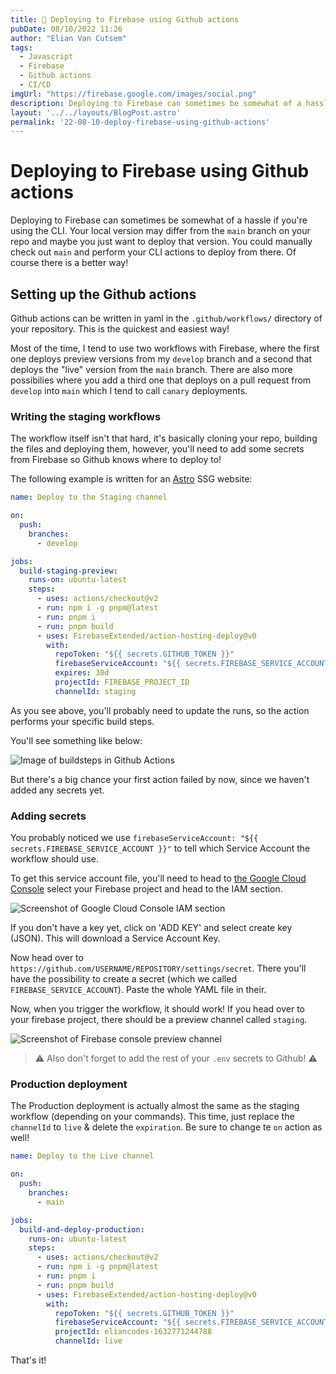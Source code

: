 ```yaml
---
title: 🚀 Deploying to Firebase using Github actions
pubDate: 08/10/2022 11:26
author: "Elian Van Cutsem"
tags:
  - Javascript
  - Firebase
  - Github actions
  - CI/CD
imgUrl: "https://firebase.google.com/images/social.png"
description: Deploying to Firebase can sometimes be somewhat of a hassle if you're using the CLI. There is a better way using some sort of CI/CD, Github actions is one example explained here.
layout: '../../layouts/BlogPost.astro'
permalink: '22-08-10-deploy-firebase-using-github-actions'
---
```


# Deploying to Firebase using Github actions

Deploying to Firebase can sometimes be somewhat of a hassle if you're using the CLI. Your local version may differ from the `main` branch on your repo and maybe you just want to deploy that version. You could manually check out `main` and perform your CLI actions to deploy from there. Of course there is a better way!

## Setting up the Github actions

Github actions can be written in yaml in the `.github/workflows/` directory of your repository. This is the quickest and easiest way!

Most of the time, I tend to use two workflows with Firebase, where the first one deploys preview versions from my `develop` branch and a second that deploys the "live" version from the `main` branch. There are also more possibilies where you add a third one that deploys on a pull request from `develop` into `main` which I tend to call `canary` deployments.

### Writing the staging workflows

The workflow itself isn't that hard, it's basically cloning your repo, building the files and deploying them, however, you'll need to add some secrets from Firebase so Github knows where to deploy to!

The following example is written for an [Astro](<https://astro.build>) SSG website:

```yaml
name: Deploy to the Staging channel

on:
  push:
    branches:
      - develop

jobs:
  build-staging-preview:
    runs-on: ubuntu-latest
    steps:
      - uses: actions/checkout@v2
      - run: npm i -g pnpm@latest
      - run: pnpm i
      - run: pnpm build
      - uses: FirebaseExtended/action-hosting-deploy@v0
        with:
          repoToken: "${{ secrets.GITHUB_TOKEN }}"
          firebaseServiceAccount: "${{ secrets.FIREBASE_SERVICE_ACCOUNT` }}"
          expires: 30d
          projectId: FIREBASE_PROJECT_ID
          channelId: staging
```

As you see above, you'll probably need to update the runs, so the action performs your specific build steps.

You'll see something like below:

![Image of buildsteps in Github Actions](<https://i.imgur.com/GlYNxyc.png>)

But there's a big chance your first action failed by now, since we haven't added any secrets yet.

### Adding secrets

You probably noticed we use `firebaseServiceAccount: "${{ secrets.FIREBASE_SERVICE_ACCOUNT }}"` to tell which Service Account the workflow should use.

To get this service account file, you'll need to head to [the Google Cloud Console](<https://console.cloud.google.com>) select your Firebase project and head to the IAM section.

![Screenshot of Google Cloud Console IAM section](<https://i.imgur.com/PmVslOS.png>)

If you don't have a key yet, click on 'ADD KEY' and select create key (JSON). This will download a Service Account Key.

Now head over to `https://github.com/USERNAME/REPOSITORY/settings/secret`. There you'll have the possibility to create a secret (which we called `FIREBASE_SERVICE_ACCOUNT`). Paste the whole YAML file in their.

Now, when you trigger the workflow, it should work! If you head over to your firebase project, there should be a preview channel called `staging`.

![Screenshot of Firebase console preview channel](<https://i.imgur.com/fHIrSdP.png>)

> ⚠️ Also don't forget to add the rest of your `.env` secrets to Github! ⚠  ️
### Production deployment

The Production deployment is actually almost the same as the staging workflow (depending on your commands). This time, just replace the `channelId` to `live` & delete the `expiration`. Be sure to change te `on` action as well!

```yaml
name: Deploy to the Live channel

on:
  push:
    branches:
      - main

jobs:
  build-and-deploy-production:
    runs-on: ubuntu-latest
    steps:
      - uses: actions/checkout@v2
      - run: npm i -g pnpm@latest
      - run: pnpm i
      - run: pnpm build
      - uses: FirebaseExtended/action-hosting-deploy@v0
        with:
          repoToken: "${{ secrets.GITHUB_TOKEN }}"
          firebaseServiceAccount: "${{ secrets.FIREBASE_SERVICE_ACCOUNT }}"
          projectId: eliancodes-1632771244788
          channelId: live
```

That's it!
